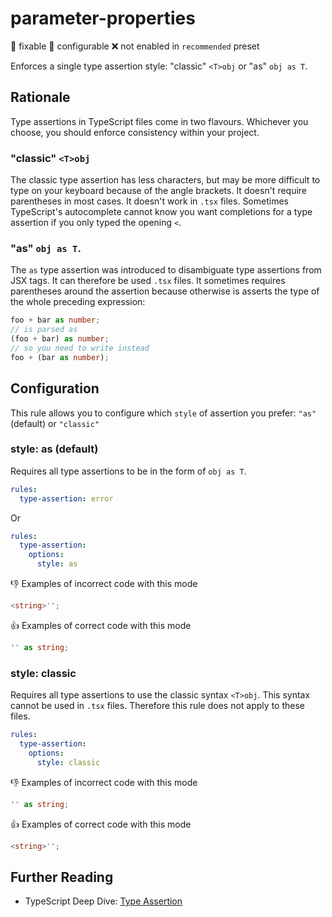 # parameter-properties

:wrench: fixable
:nut_and_bolt: configurable
:x: not enabled in `recommended` preset

Enforces a single type assertion style: "classic" `<T>obj` or "as" `obj as T`.

## Rationale

Type assertions in TypeScript files come in two flavours. Whichever you choose, you should enforce consistency within your project.

### "classic" `<T>obj`

The classic type assertion has less characters, but may be more difficult to type on your keyboard because of the angle brackets.
It doesn't require parentheses in most cases.
It doesn't work in `.tsx` files.
Sometimes TypeScript's autocomplete cannot know you want completions for a type assertion if you only typed the opening `<`.

### "as" `obj as T`.

The `as` type assertion was introduced to disambiguate type assertions from JSX tags. It can therefore be used `.tsx` files.
It sometimes requires parentheses around the assertion because otherwise is asserts the type of the whole preceding expression:

```ts
foo + bar as number;
// is parsed as
(foo + bar) as number;
// so you need to write instead
foo + (bar as number);
```

## Configuration

This rule allows you to configure which `style` of assertion you prefer: `"as"`(default) or `"classic"`

### style: as (default)

Requires all type assertions to be in the form of `obj as T`.

```yaml
rules:
  type-assertion: error
```

Or

```yaml
rules:
  type-assertion:
    options:
      style: as
```

:thumbsdown: Examples of incorrect code with this mode

```ts
<string>'';
```

:thumbsup: Examples of correct code with this mode

```ts
'' as string;
```

### style: classic

Requires all type assertions to use the classic syntax `<T>obj`. This syntax cannot be used in `.tsx` files. Therefore this rule does not apply to these files.

```yaml
rules:
  type-assertion:
    options:
      style: classic
```

:thumbsdown: Examples of incorrect code with this mode

```ts
'' as string;
```

:thumbsup: Examples of correct code with this mode

```ts
<string>'';
```

## Further Reading

* TypeScript Deep Dive: [Type Assertion](https://basarat.gitbooks.io/typescript/content/docs/types/type-assertion.html)
